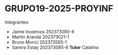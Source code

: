 # GRUPO19-2025-PROYINF

Integrantes:
* Jaime Inostroza 202373085-8
* Martín Aranda 202373021-1
* Bruno Morici 202373555-1
* Samira Estay 202373085-8
**Tutor**
  Catalina
